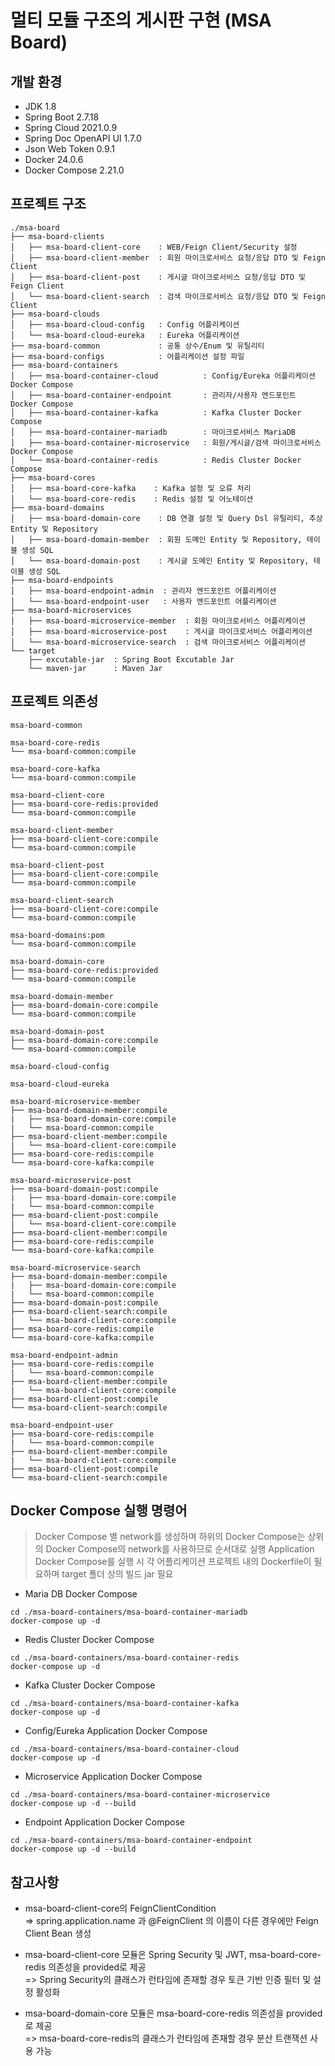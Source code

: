 # 멀티 모듈 구조의 게시판 구현 (MSA Board)

## 개발 환경 
 - JDK 1.8
 - Spring Boot 2.7.18
 - Spring Cloud 2021.0.9
 - Spring Doc OpenAPI UI 1.7.0
 - Json Web Token 0.9.1
 - Docker 24.0.6
 - Docker Compose 2.21.0
 
## 프로젝트 구조 
```
./msa-board
├── msa-board-clients
│   ├── msa-board-client-core    : WEB/Feign Client/Security 설정     
│   ├── msa-board-client-member  : 회원 마이크로서비스 요청/응답 DTO 및 Feign Client 
│   ├── msa-board-client-post    : 게시글 마이크로서비스 요청/응답 DTO 및 Feign Client
│   └── msa-board-client-search  : 검색 마이크로서비스 요청/응답 DTO 및 Feign Client
├── msa-board-clouds
│   ├── msa-board-cloud-config   : Config 어플리케이션 
│   └── msa-board-cloud-eureka   : Eureka 어플리케이션 
├── msa-board-common             : 공통 상수/Enum 및 유틸리티 
├── msa-board-configs            : 어플리케이션 설정 파일 
├── msa-board-containers         
│   ├── msa-board-container-cloud          : Config/Eureka 어플리케이션 Docker Compose
│   ├── msa-board-container-endpoint       : 관리자/사용자 엔드포인트 Docker Compose
│   ├── msa-board-container-kafka          : Kafka Cluster Docker Compose
│   ├── msa-board-container-mariadb        : 마이크로서비스 MariaDB
│   ├── msa-board-container-microservice   : 회원/게시글/검색 마이크로서비스 Docker Compose
│   └── msa-board-container-redis          : Redis Cluster Docker Compose
├── msa-board-cores
│   ├── msa-board-core-kafka    : Kafka 설정 및 오류 처리 
│   └── msa-board-core-redis    : Redis 설정 및 어노테이션 
├── msa-board-domains
│   ├── msa-board-domain-core    : DB 연결 설정 및 Query Dsl 유틸리티, 추상 Entity 및 Repository
│   ├── msa-board-domain-member  : 회원 도메인 Entity 및 Repository, 테이블 생성 SQL
│   └── msa-board-domain-post    : 게시글 도메인 Entity 및 Repository, 테이블 생성 SQL
├── msa-board-endpoints
│   ├── msa-board-endpoint-admin  : 관리자 엔드포인트 어플리케이션 
│   └── msa-board-endpoint-user   : 사용자 엔드포인트 어플리케이션 
├── msa-board-microservices
│   ├── msa-board-microservice-member  : 회원 마이크로서비스 어플리케이션 
│   ├── msa-board-microservice-post    : 게시글 마이크로서비스 어플리케이션 
│   └── msa-board-microservice-search  : 검색 마이크로서비스 어플리케이션 
└── target
    ├── excutable-jar  : Spring Boot Excutable Jar 
    └── maven-jar      : Maven Jar
```

## 프로젝트 의존성 
```
msa-board-common

msa-board-core-redis
└── msa-board-common:compile

msa-board-core-kafka
└── msa-board-common:compile

msa-board-client-core
├── msa-board-core-redis:provided
└── msa-board-common:compile

msa-board-client-member
├── msa-board-client-core:compile
└── msa-board-common:compile

msa-board-client-post
├── msa-board-client-core:compile
└── msa-board-common:compile

msa-board-client-search
├── msa-board-client-core:compile
└── msa-board-common:compile

msa-board-domains:pom
└── msa-board-common:compile

msa-board-domain-core
├── msa-board-core-redis:provided
└── msa-board-common:compile

msa-board-domain-member
├── msa-board-domain-core:compile
└── msa-board-common:compile

msa-board-domain-post
├── msa-board-domain-core:compile
└── msa-board-common:compile

msa-board-cloud-config

msa-board-cloud-eureka

msa-board-microservice-member
├── msa-board-domain-member:compile
|   ├── msa-board-domain-core:compile
|   └── msa-board-common:compile
├── msa-board-client-member:compile
|   └── msa-board-client-core:compile
├── msa-board-core-redis:compile
└── msa-board-core-kafka:compile

msa-board-microservice-post
├── msa-board-domain-post:compile
|   ├── msa-board-domain-core:compile
|   └── msa-board-common:compile
├── msa-board-client-post:compile
|   └── msa-board-client-core:compile
├── msa-board-client-member:compile
├── msa-board-core-redis:compile
└── msa-board-core-kafka:compile

msa-board-microservice-search
├── msa-board-domain-member:compile
|   ├── msa-board-domain-core:compile
|   └── msa-board-common:compile
├── msa-board-domain-post:compile
├── msa-board-client-search:compile
|   └── msa-board-client-core:compile
├── msa-board-core-redis:compile
└── msa-board-core-kafka:compile

msa-board-endpoint-admin
├── msa-board-core-redis:compile
|   └── msa-board-common:compile
├── msa-board-client-member:compile
|   └── msa-board-client-core:compile
├── msa-board-client-post:compile
└── msa-board-client-search:compile

msa-board-endpoint-user
├── msa-board-core-redis:compile
|   └── msa-board-common:compile
├── msa-board-client-member:compile
|   └── msa-board-client-core:compile
├── msa-board-client-post:compile
└── msa-board-client-search:compile
```

## Docker Compose 실행 명령어
> Docker Compose 별 network를 생성하며 하위의 Docker Compose는 상위의 Docker Compose의 network를 사용하므로 순서대로 실행 
> Application Docker Compose를 실행 시 각 어플리케이션 프로젝트 내의 Dockerfile이 필요하며 target 폴더 상의 빌드 jar 필요  
 - Maria DB Docker Compose
```
cd ./msa-board-containers/msa-board-container-mariadb
docker-compose up -d 
```
 - Redis Cluster Docker Compose
```
cd ./msa-board-containers/msa-board-container-redis
docker-compose up -d 
```
 - Kafka Cluster Docker Compose
```
cd ./msa-board-containers/msa-board-container-kafka
docker-compose up -d 
```
 - Config/Eureka Application Docker Compose
```
cd ./msa-board-containers/msa-board-container-cloud
docker-compose up -d 
```
 - Microservice Application Docker Compose
```
cd ./msa-board-containers/msa-board-container-microservice
docker-compose up -d --build
```
 - Endpoint Application Docker Compose
```
cd ./msa-board-containers/msa-board-container-endpoint
docker-compose up -d --build
```

## 참고사항
 - msa-board-client-core의 FeignClientCondition <br>
   => spring.application.name 과 @FeignClient 의 이름이 다른 경우에만 Feign Client Bean 생성
   
 - msa-board-client-core 모듈은 Spring Security 및 JWT, msa-board-core-redis 의존성을 provided로 제공 <br>
   => Spring Security의 클래스가 런타임에 존재할 경우 토큰 기반 인증 필터 및 설정 활성화 
 
 - msa-board-domain-core 모듈은 msa-board-core-redis 의존성을 provided로 제공 <br>
   => msa-board-core-redis의 클래스가 런타임에 존재할 경우 분산 트랜잭션 사용 가능  

